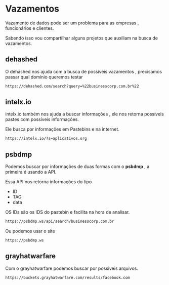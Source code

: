 # Vazamentos
Vazamento de dados pode ser um problema para as empresas , funcionários e clientes.

Sabendo isso vou compartilhar alguns projetos que auxiliam na busca de vazamentos.

## dehashed
O dehashed nos ajuda com a busca de possíveis vazamentos , precisamos passar qual domínio queremos testar
```sh
https://dehashed.com/search?query=%22businesscorp.com.br%22
```

## intelx.io
intelx.io também nos ajuda a buscar informações , ele nos retorna possíveis pastes com possíveis informações.

Ele busca por informações em Pastebins e na internet.
```sh
https://intelx.io/?s=aplicativos.org
```

## psbdmp
Podemos buscar por informações de duas formas com o **psbdmp** , a primeira é usando a API.

Essa API nos retorna informações do tipo
- ID
- TAG
- data

OS IDs são os IDS do pastebin e facilita na hora de analisar.

```sh
https://psbdmp.ws/api/search/businesscorp.com.br
```

Ou podemos usar o site
```sh
https://psbdmp.ws
```



## grayhatwarfare
Com o grayhatwarfare podemos buscar por possiveis arquivos.

```sh
https://buckets.grayhatwarfare.com/results/facebook.com
```